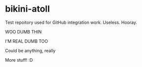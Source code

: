 bikini-atoll
============

Test repoitory used for GitHub integration work. Useless. Hooray.

WOO DUMB THIN

I'M REAL DUMB TOO

Could be anything, really

More stuff! :D
